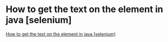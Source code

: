 # How to get the text on the element in java [selenium]
[How to get the text on the element in java [selenium]](https://aiwithcloud.com/2022/09/19/how_to_get_the_text_on_the_element_in_java_selenium/)